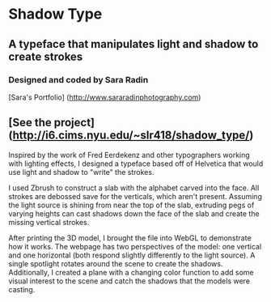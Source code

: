 # Shadow Type

## A typeface that manipulates light and shadow to create strokes
### Designed and coded by Sara Radin

[Sara's Portfolio] (http://www.sararadinphotography.com)

[See the project] (http://i6.cims.nyu.edu/~slr418/shadow_type/)
---
Inspired by the work of Fred Eerdekenz and other typographers working with lighting effects, I designed a typeface based off of Helvetica that would use light and shadow to "write" the strokes.  

I used Zbrush to construct a slab with the alphabet carved into the face. All strokes are debossed save for the verticals, which aren't present. Assuming the light source is shining from near the top of the slab, extruding pegs of varying heights can cast shadows down the face of the slab and create the missing vertical strokes.  

After printing the 3D model, I brought the file into WebGL to demonstrate how it works. The webpage has two perspectives of the model: one vertical and one horizontal (both respond slightly differently to the light source). A single spotlight rotates around the scene to create the shadows. Additionally, I created a plane with a changing color function to add some visual interest to the scene and catch the shadows that the models were casting.
